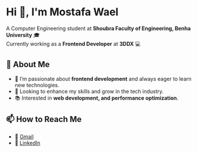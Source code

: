 # Hi 👋, I'm Mostafa Wael

A Computer Engineering student at **Shoubra Faculty of Engineering, Benha University** 🎓  
Currently working as a **Frontend Developer** at **3DDX** 💻

## 🌟 About Me
- 🌱 I’m passionate about **frontend development** and always eager to learn new technologies.
- 🚀 Looking to enhance my skills and grow in the tech industry.
- 📚 Interested in **web development, and performance optimization**.

## 📫 How to Reach Me
- 📧 [Gmail](mailto:mostafawael556@gmail.com)
- 🔗 [LinkedIn](https://www.linkedin.com/in/mostafa-wael-b46a37239/)

